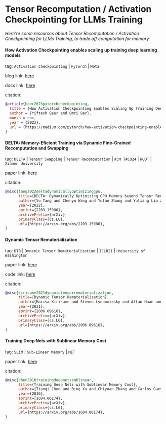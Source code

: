 # Tensor Recomputation / Activation Checkpointing for LLMs Training
*Here're some resources about Tensor Recomputation / Activation Checkpointing for LLMs Training, to trade off computation for memory*


#### How Activation Checkpointing enables scaling up training deep learning models

tag: `Activation Checkpointing` | `PyTorch` | `Meta`

blog link: [here](https://medium.com/pytorch/how-activation-checkpointing-enables-scaling-up-training-deep-learning-models-7a93ae01ff2d)

docs link: [here](https://pytorch.org/docs/stable/checkpoint.html)

citation:

```bibtex
@article{beer2023pytorchcheckpointing,
  title = {How Activation Checkpointing Enables Scaling Up Training Deep Learning Models},
  author = {Yiftach Beer and Omri Bar},
  month = nov,
  year = {2023},
  url = {https://medium.com/pytorch/how-activation-checkpointing-enables-scaling-up-training-deep-learning-models-7a93ae01ff2d},
}
```


#### DELTA: Memory-Eficient Training via Dynamic Fine-Grained Recomputation and Swapping

tag: `DELTA` | `Tensor Swapping` | `Tensor Recomputation` | `ACM TACO24` | `NUDT` | `Xiamen University`

paper link: [here](https://dl.acm.org/doi/pdf/10.1145/3689338)

citation:

```bibtex
@misc{tang2022deltadynamicallyoptimizinggpu,
      title={DELTA: Dynamically Optimizing GPU Memory beyond Tensor Recomputation}, 
      author={Yu Tang and Chenyu Wang and Yufan Zhang and Yuliang Liu and Xingcheng Zhang and Linbo Qiao and Zhiquan Lai and Dongsheng Li},
      year={2022},
      eprint={2203.15980},
      archivePrefix={arXiv},
      primaryClass={cs.LG},
      url={https://arxiv.org/abs/2203.15980}, 
}
```


#### Dynamic Tensor Rematerialization

tag: `DTR` | `Dynamic Tensor Rematerialization` | `ICLR21` | `University of Washington`

paper link: [here](https://arxiv.org/pdf/2006.09616)

code link: [here](https://github.com/uwsampl/dtr-prototype)

citation:

```bibtex
@misc{kirisame2021dynamictensorrematerialization,
      title={Dynamic Tensor Rematerialization}, 
      author={Marisa Kirisame and Steven Lyubomirsky and Altan Haan and Jennifer Brennan and Mike He and Jared Roesch and Tianqi Chen and Zachary Tatlock},
      year={2021},
      eprint={2006.09616},
      archivePrefix={arXiv},
      primaryClass={cs.LG},
      url={https://arxiv.org/abs/2006.09616}, 
}
```


#### Training Deep Nets with Sublinear Memory Cost

tag: `SLiM` | `Sub-Linear Memory` | `MIT`

paper link: [here](https://arxiv.org/pdf/1604.06174)

citation:

```bibtex
@misc{chen2016trainingdeepnetssublinear,
      title={Training Deep Nets with Sublinear Memory Cost}, 
      author={Tianqi Chen and Bing Xu and Chiyuan Zhang and Carlos Guestrin},
      year={2016},
      eprint={1604.06174},
      archivePrefix={arXiv},
      primaryClass={cs.LG},
      url={https://arxiv.org/abs/1604.06174}, 
}
```